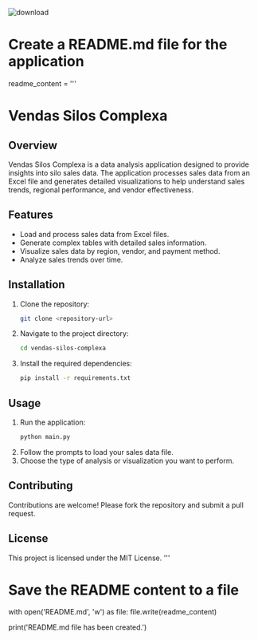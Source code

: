 ![download](https://github.com/user-attachments/assets/daa6ef06-154b-44c4-b694-653bb99f17ae)


# Create a README.md file for the application
readme_content = '''
# Vendas Silos Complexa

## Overview
Vendas Silos Complexa is a data analysis application designed to provide insights into silo sales data. The application processes sales data from an Excel file and generates detailed visualizations to help understand sales trends, regional performance, and vendor effectiveness.

## Features
- Load and process sales data from Excel files.
- Generate complex tables with detailed sales information.
- Visualize sales data by region, vendor, and payment method.
- Analyze sales trends over time.

## Installation
1. Clone the repository:
   ```bash
   git clone <repository-url>
   ```
2. Navigate to the project directory:
   ```bash
   cd vendas-silos-complexa
   ```
3. Install the required dependencies:
   ```bash
   pip install -r requirements.txt
   ```

## Usage
1. Run the application:
   ```bash
   python main.py
   ```
2. Follow the prompts to load your sales data file.
3. Choose the type of analysis or visualization you want to perform.

## Contributing
Contributions are welcome! Please fork the repository and submit a pull request.

## License
This project is licensed under the MIT License.
'''

# Save the README content to a file
with open('README.md', 'w') as file:
    file.write(readme_content)

print('README.md file has been created.')
